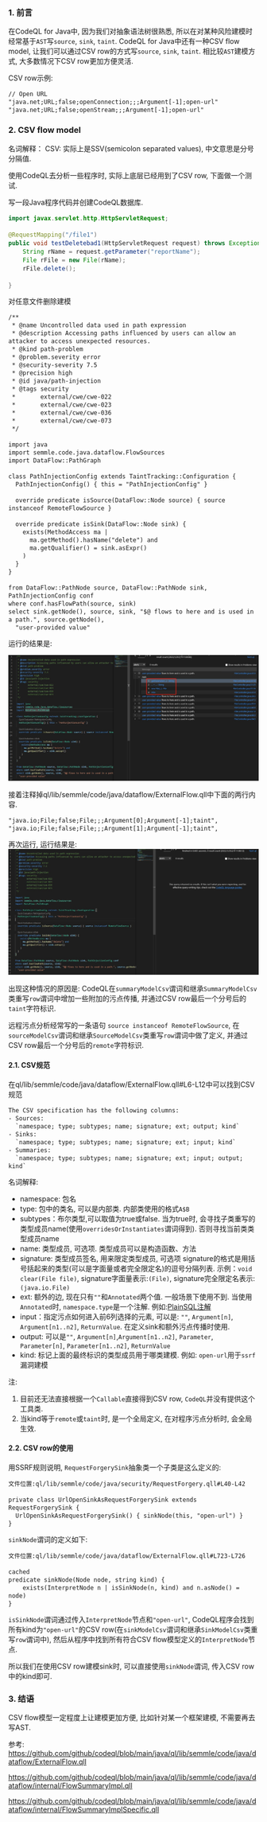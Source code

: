 ### 1. 前言

在CodeQL for Java中, 因为我们对抽象语法树很熟悉, 所以在对某种风险建模时经常基于`AST`写`source`, `sink`, `taint`. CodeQL for Java中还有一种CSV flow model, 让我们可以通过CSV row的方式写`source`, `sink`, `taint`. 相比较`AST`建模方式, 大多数情况下CSV row更加方便灵活.

CSV row示例:

```ql
// Open URL
"java.net;URL;false;openConnection;;;Argument[-1];open-url"
"java.net;URL;false;openStream;;;Argument[-1];open-url"
```

### 2. CSV flow model

名词解释：
CSV: 实际上是SSV(semicolon separated values), 中文意思是分号分隔值.

使用CodeQL去分析一些程序时, 实际上底层已经用到了CSV row, 下面做一个测试.

写一段Java程序代码并创建CodeQL数据库.

```java
import javax.servlet.http.HttpServletRequest;

@RequestMapping("/file1")
public void testDeletebad1(HttpServletRequest request) throws Exception {
	String rName = request.getParameter("reportName");
	File rFile = new File(rName);
	rFile.delete();

}
```

对任意文件删除建模

```ql
/**
 * @name Uncontrolled data used in path expression
 * @description Accessing paths influenced by users can allow an attacker to access unexpected resources.
 * @kind path-problem
 * @problem.severity error
 * @security-severity 7.5
 * @precision high
 * @id java/path-injection
 * @tags security
 *       external/cwe/cwe-022
 *       external/cwe/cwe-023
 *       external/cwe/cwe-036
 *       external/cwe/cwe-073
 */

import java
import semmle.code.java.dataflow.FlowSources
import DataFlow::PathGraph

class PathInjectionConfig extends TaintTracking::Configuration {
  PathInjectionConfig() { this = "PathInjectionConfig" }

  override predicate isSource(DataFlow::Node source) { source instanceof RemoteFlowSource }

  override predicate isSink(DataFlow::Node sink) {
    exists(MethodAccess ma |
      ma.getMethod().hasName("delete") and
      ma.getQualifier() = sink.asExpr()
    )
  }
}

from DataFlow::PathNode source, DataFlow::PathNode sink, PathInjectionConfig conf
where conf.hasFlowPath(source, sink)
select sink.getNode(), source, sink, "$@ flows to here and is used in a path.", source.getNode(),
  "user-provided value"
```

运行的结果是:

![1](/articles/2022/images/CodeQL-Java-CSV-flow模型/1.jpg)


接着注释掉ql/lib/semmle/code/java/dataflow/ExternalFlow.qll中下面的两行内容.

```ql
"java.io;File;false;File;;;Argument[0];Argument[-1];taint",
"java.io;File;false;File;;;Argument[1];Argument[-1];taint",
```


再次运行, 运行结果是:
![2](/articles/2022/images/CodeQL-Java-CSV-flow模型/2.jpg)


出现这种情况的原因是: CodeQL在`summaryModelCsv`谓词和继承`SummaryModelCsv`类重写`row`谓词中增加一些附加的污点传播, 并通过CSV row最后一个分号后的`taint`字符标识. 

远程污点分析经常写的一条语句 `source instanceof RemoteFlowSource`, 在`sourceModelCsv`谓词和继承`SourceModelCsv`类重写`row`谓词中做了定义, 并通过CSV row最后一个分号后的`remote`字符标识.

#### 2.1. CSV规范

在ql/lib/semmle/code/java/dataflow/ExternalFlow.qll#L6-L12中可以找到CSV规范

```ql
The CSV specification has the following columns:
- Sources:
  `namespace; type; subtypes; name; signature; ext; output; kind`
- Sinks:
  `namespace; type; subtypes; name; signature; ext; input; kind`
- Summaries:
  `namespace; type; subtypes; name; signature; ext; input; output; kind`
```

名词解释:
* namespace: 包名
* type: 包中的类名, 可以是内部类. 内部类使用的格式`A$B`
* subtypes：布尔类型,可以取值为true或false. 当为true时, 会寻找子类重写的类型成员name(使用`overridesOrInstantiates`谓词得到). 否则寻找当前类类型成员name
* name: 类型成员, 可选项. 类型成员可以是构造函数、方法
* signature: 类型成员签名, 用来限定类型成员, 可选项 signature的格式是用括号括起来的类型(可以是字面量或者完全限定名)的逗号分隔列表. 示例：`void clear(File file)`, signature字面量表示:`(File)`, signature完全限定名表示:`(java.io.File)`
* ext: 额外的边, 现在只有`""`和`Annotated`两个值. 一般场景下使用不到. 当使用`Annotated`时, `namespace.type`是一个注解. 例如:[PlainSQL注解](https://github.com/jOOQ/jOOQ/blob/main/jOOQ/src/main/java/org/jooq/PlainSQL.java#L64)
* input：指定污点如何进入前6列选择的元素, 可以是: `""`, `Argument[n]`, `Argument[n1..n2]`, `ReturnValue`. 在定义sink和额外污点传播时使用.
* output: 可以是`""`, `Argument[n]`,`Argument[n1..n2]`, `Parameter`, `Parameter[n]`, `Parameter[n1..n2]`, `ReturnValue`
* kind: 标记上面的最终标识的类型成员用于哪类建模. 例如: `open-url`用于`ssrf`漏洞建模

注: 
1. 目前还无法直接根据一个`Callable`直接得到CSV row, `CodeQL`并没有提供这个工具类.
2. 当kind等于`remote`或`taint`时, 是一个全局定义, 在对程序污点分析时, 会全局生效.

#### 2.2. CSV row的使用

用SSRF规则说明, `RequestForgerySink`抽象类一个子类是这么定义的:
```ql
文件位置:ql/lib/semmle/code/java/security/RequestForgery.qll#L40-L42

private class UrlOpenSinkAsRequestForgerySink extends RequestForgerySink {
  UrlOpenSinkAsRequestForgerySink() { sinkNode(this, "open-url") }
}
```

`sinkNode`谓词的定义如下:

```ql
文件位置:ql/lib/semmle/code/java/dataflow/ExternalFlow.qll#L723-L726

cached
predicate sinkNode(Node node, string kind) {
    exists(InterpretNode n | isSinkNode(n, kind) and n.asNode() = node)
}
```

`isSinkNode`谓词通过传入`InterpretNode`节点和`"open-url"`, CodeQL程序会找到所有kind为`"open-url"`的CSV row(在`sinkModelCsv`谓词和继承`SinkModelCsv`类重写`row`谓词中), 然后从程序中找到所有符合CSV flow模型定义的`InterpretNode`节点.

所以我们在使用CSV row建模sink时, 可以直接使用`sinkNode`谓词, 传入CSV row中的kind即可.


### 3. 结语

CSV flow模型一定程度上让建模更加方便, 比如针对某一个框架建模, 不需要再去写AST.

参考:
https://github.com/github/codeql/blob/main/java/ql/lib/semmle/code/java/dataflow/ExternalFlow.qll

https://github.com/github/codeql/blob/main/java/ql/lib/semmle/code/java/dataflow/internal/FlowSummaryImpl.qll

https://github.com/github/codeql/blob/main/java/ql/lib/semmle/code/java/dataflow/internal/FlowSummaryImplSpecific.qll
